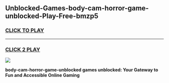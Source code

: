 
## Unblocked-Games-body-cam-horror-game-unblocked-Play-Free-bmzp5
<h3>
<a href="https://premium76.site?title=body-cam-horror-game-unblocked&ref=20A">CLICK TO PLAY</a></h3>
<hr>

<h3>
<a href="https://premium76.site?title=body-cam-horror-game-unblocked&ref=20A">CLICK 2 PLAY</a>
  
</h3>

<a href="https://premium76.site?title=body-cam-horror-game-unblocked&ref=20A"><img src="https://clearcache.store/games.png"></a>


**body-cam-horror-game-unblocked games unblocked: Your Gateway to Fun and Accessible Online Gaming**
